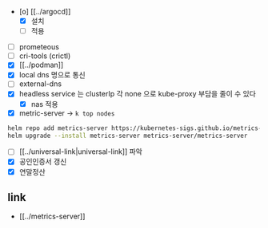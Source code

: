 - [o] [[../argocd]]
  - [X] 설치
  - [ ] 적용
- [ ] prometeous
- [ ] cri-tools (crictl)
- [X] [[../podman]]
- [X] local dns 명으로 통신
- [ ] external-dns
- [X] headless service 는 clusterIp 각 none 으로 kube-proxy 부담을 줄이 수 있다
  - [X] nas 적용
- [X] metric-server -> `k top nodes`
```sh
helm repo add metrics-server https://kubernetes-sigs.github.io/metrics-server/
helm upgrade --install metrics-server metrics-server/metrics-server
```
- [ ] [[../universal-link|universal-link]] 파악
- [X] 공인인증서 갱신
- [X] 연말정산

## link
- [[../metrics-server]]
